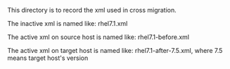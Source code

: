 This directory is to record the xml used in cross migration.

The inactive xml is named like: rhel7.1.xml

The active xml on source host is named like: rhel7.1-before.xml

The active xml on target host is named like: rhel7.1-after-7.5.xml, where 7.5 means target host's version
